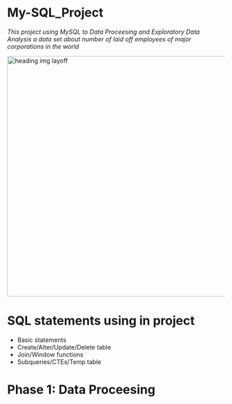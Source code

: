 # **My-SQL_Project**
*This project using MySQL to Data Proceesing and Exploratory Data Analysis a data set about number of laid off employees of major corporations in the world*

<img width="558" alt="heading img layoff" src="https://github.com/user-attachments/assets/d602328c-61ab-4464-a3f3-523b35c8be61">


# **SQL statements using in project**
- Basic statements
- Create/Alter/Update/Delete table
- Join/Window functions
- Subqueries/CTEs/Temp table

# **Phase 1: Data Proceesing**


